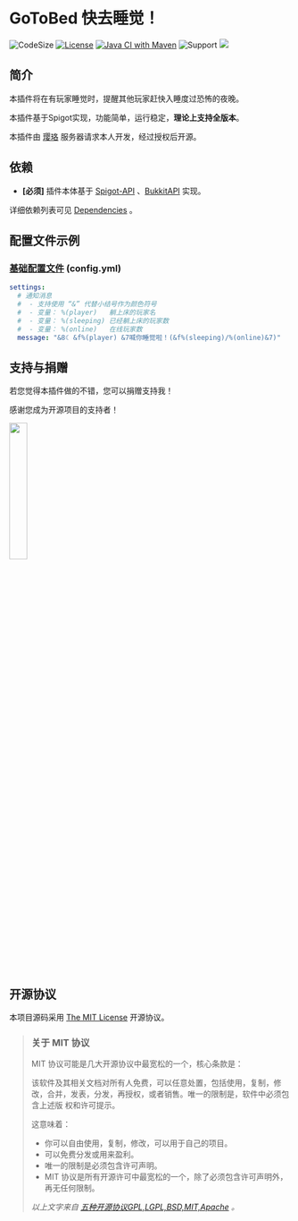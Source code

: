 # GoToBed 快去睡觉！

![CodeSize](https://img.shields.io/github/languages/code-size/CarmJos/GoToBed)
[![License](https://img.shields.io/github/license/CarmJos/GoToBed)](https://opensource.org/licenses/mit-license.php)
[![Java CI with Maven](https://github.com/CarmJos/UserPrefix/actions/workflows/maven.yml/badge.svg?branch=master)](https://github.com/CarmJos/GoToBed/actions/workflows/maven.yml)
![Support](https://img.shields.io/badge/Minecraft-Java%201.16--Latest-yellow)
![](https://visitor-badge.glitch.me/badge?page_id=gotobed.readme)

## 简介

本插件将在有玩家睡觉时，提醒其他玩家赶快入睡度过恐怖的夜晚。

本插件基于Spigot实现，功能简单，运行稳定，**理论上支持全版本**。

本插件由 [璎珞](https://www.yingluo.world) 服务器请求本人开发，经过授权后开源。

## 依赖

- **[必须]** 插件本体基于 [Spigot-API](https://hub.spigotmc.org/stash/projects/SPIGOT) 、[BukkitAPI](http://bukkit.org/) 实现。

详细依赖列表可见 [Dependencies](https://github.com/CarmJos/GoToBed/network/dependencies) 。

## 配置文件示例

### [基础配置文件](https://github.com/CarmJos/GoToBed/blob/master/src/main/resources/config.yml) (config.yml)

```yaml
settings:
  # 通知消息
  #  - 支持使用 “&” 代替小结号作为颜色符号
  #  - 变量： %(player)   躺上床的玩家名
  #  - 变量： %(sleeping) 已经躺上床的玩家数
  #  - 变量： %(online)   在线玩家数
  message: "&8☾ &f%(player) &7喊你睡觉啦！(&f%(sleeping)/%(online)&7)"
```

## 支持与捐赠

若您觉得本插件做的不错，您可以捐赠支持我！

感谢您成为开源项目的支持者！

<img height=25% width=25% src="https://raw.githubusercontent.com/CarmJos/UserPrefix/master/img/PAY.jpg" />

## 开源协议

本项目源码采用 [The MIT License](https://opensource.org/licenses/mit-license.php) 开源协议。

> ### 关于 MIT 协议
> MIT 协议可能是几大开源协议中最宽松的一个，核心条款是：
>
> 该软件及其相关文档对所有人免费，可以任意处置，包括使用，复制，修改，合并，发表，分发，再授权，或者销售。唯一的限制是，软件中必须包含上述版 权和许可提示。
>
> 这意味着：
> - 你可以自由使用，复制，修改，可以用于自己的项目。
> - 可以免费分发或用来盈利。
> - 唯一的限制是必须包含许可声明。
> - MIT 协议是所有开源许可中最宽松的一个，除了必须包含许可声明外，再无任何限制。
>
> *以上文字来自 [五种开源协议GPL,LGPL,BSD,MIT,Apache](https://www.oschina.net/question/54100_9455) 。*
